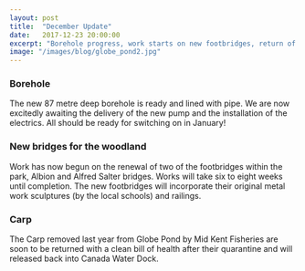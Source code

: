 ```yaml
---
layout: post
title:  "December Update"
date:   2017-12-23 20:00:00
excerpt: "Borehole progress, work starts on new footbridges, return of the Carp to Rotherhithe"
image: "/images/blog/globe_pond2.jpg"
---
```


### Borehole

The new 87 metre deep borehole is ready and lined with pipe. We are now excitedly awaiting the delivery of the new pump and the installation of the electrics. All should be ready for switching on in January!  

### New bridges for the woodland

Work has now begun on the renewal of two of the footbridges within the park, Albion and Alfred Salter bridges. Works will take six to eight weeks until completion. The new footbridges will incorporate their original metal work sculptures (by the local schools) and railings.

### Carp

The Carp removed last year from Globe Pond by Mid Kent Fisheries are soon to be returned with a clean bill of health after their quarantine and will released back into Canada Water Dock.